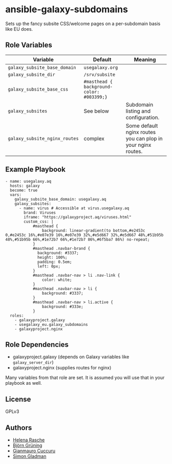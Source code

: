 # ansible-galaxy-subdomains

Sets up the fancy subsite CSS/welcome pages on a per-subdomain basis like EU does.

## Role Variables

Variable | Default | Meaning
-- | -- | --
`galaxy_subsite_base_domain` | `usegalaxy.org`
`galaxy_subsite_dir` | `/srv/subsite`
`galaxy_subsite_base_css` | `#masthead { background-color: #003399;}` |
`galaxy_subsites` | See below | Subdomain listing and configuration.
`galaxy_subsite_nginx_routes` | complex | Some default nginx routes you can plop in your nginx routes.


## Example Playbook

```
- name: usegalaxy.aq
  hosts: galaxy
  become: true
  vars:
    galaxy_subsite_base_domain: usegalaxy.aq
    galaxy_subsites:
      - name: virus # Accessible at virus.usegalaxy.aq
        brand: Viruses
        iframe: "https://galaxyproject.aq/viruses.html"
        custom_css: |
            #masthead {
                background: linear-gradient(to bottom,#e2453c 0,#e2453c 16%,#e07e39 16%,#e07e39 32%,#e5d667 32%,#e5d667 48%,#51b95b 48%,#51b95b 66%,#1e72b7 66%,#1e72b7 86%,#6f5ba7 86%) no-repeat;
            }
            #masthead .navbar-brand {
              background: #3337;
              height: 100%;
              padding: 0.5em;
              left: 0px;
            }
            #masthead .navbar-nav > li .nav-link {
                color: white;
            }
            #masthead .navbar-nav > li {
                background: #3337;
            }
            #masthead .navbar-nav > li.active {
                background: #333e;
            }
  roles:
    - galaxyproject.galaxy
    - usegalaxy_eu.galaxy_subdomains
    - galaxyproject.nginx
```

## Role Dependencies

- galaxyproject.galaxy (depends on Galaxy variables like `galaxy_server_dir`)
- galaxyproject.nginx (supplies routes for nginx)

Many variables from that role are set. It is assumed you will use that in your playbook as well.

## License

GPLv3

## Authors

- [Helena Rasche](@hexylena)
- [Björn Grüning](@bgruening)
- [Gianmauro Cuccuru](@gmauro)
- [Simon Gladman](@slugger70)
